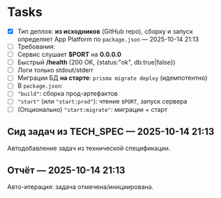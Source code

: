 # Tasks


- [x] Тип деплоя: **из исходников** (GitHub repo), сборку и запуск определяет App Platform по `package.json`  — 2025-10-14 21:13
- [ ] Требования:
- [ ] Сервис слушает **$PORT** на **0.0.0.0**
- [ ] Быстрый **/health** (200 OK, {status:"ok", db:true|false})
- [ ] Логи только stdout/stderr
- [ ] Миграции БД **на старте**: `prisma migrate deploy` (идемпотентно)
- [ ] В `package.json`:
- [ ] `"build"`: сборка прод-артефактов
- [ ] `"start"` (или `"start:prod"`): чтение `$PORT`, запуск сервера
- [ ] (Опционально) `"start:migrate"`: миграции + старт

## Сид задач из TECH_SPEC — 2025-10-14 21:13
Автодобавление задач из технической спецификации.

## Отчёт — 2025-10-14 21:13
Авто-итерация: задача отмечена/инициирована.
